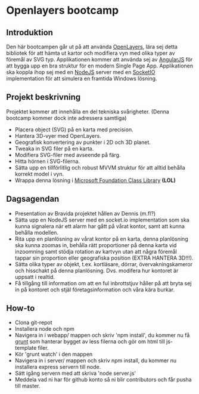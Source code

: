Openlayers bootcamp
===================

Introduktion
--------------------
Den här bootcampen går ut på att använda [OpenLayers](http://openlayers.org/), lära sej detta bibliotek för att hämta ut kartor och modifiera vyn med olika typer av föremål av SVG typ. Applikationen kommer att använda sej av [AngularJS](http://www.angularjs.org) för att bygga upp en bra struktur för en modern Single Page App. Applikationen ska koppla ihop sej med en [NodeJS](http://nodejs.org) server med en [SocketIO](http://socket.io/) implementation för att simulera en framtida Windows lösning. 


Projekt beskrivning
--------------------
Projektet kommer att innehålla en del tekniska svårigheter. (Denna bootcamp kommer dock inte adressera samtliga)
* Placera object (SVG) på en karta med precision.
* Hantera 3D-vyer med OpenLayers.
* Geografisk konvertering av punkter i 2D och 3D planet.
* Tweaka in SVG filer på en karta. 
* Modifiera SVG-filer med avseende på färg.
* Hitta hörnen i SVG-filerna.
* Sätta upp en tillförlitlig och robust MVVM struktur för att alltid behålla korrekt model i vyn.
* Wrappa denna lösning i [Microsoft Foundation Class Library](http://en.wikipedia.org/wiki/Microsoft_Foundation_Class_Library) **(LOL)**


Dagsagendan
--------------------
* Presentation av Bravida projektet hållen av Dennis (m.fl?)
* Sätta upp en NodeJS server med en socket.io implementation som ska kunna signalera när ett alarm har gått på vårat kontor, samt att kunna behålla modellen. 
* Rita upp en planlösning av vårat kontor på en karta, denna planlösning ska kunna zoomas in, behålla rätt proportioner på denna karta vid inzoomning samt stödja rotation av kartvyn utan att några föremål tappar sin proportion eller geografiska position (EXTRA HANTERA 3D!!!).
* Sätta olika typer av objekt, t.ex. kortläsare, dörrar, övervakningskameror och hisschakt på denna planlösning. Dvs. modifera hur kontoret är uppsatt i realtid.
* Få tillgång till information om att en ful inbrottstjuv håller på att bryta sej in på kontoret och stjäl företagsinformation och våra kära burkar.

How-to
-----------------------
* Clona git-repot
* Installera node och npm
* Navigera in i webapp/ mappen och skriv 'npm install', du kommer nu få [grunt](http://gruntjs.com/) som hanterar bygget av less filerna och gör om html till js-template filer.
* Kör 'grunt watch' i den mappen
* Navigera in i server/ mappen och skriv npm install, du kommer nu installera express servern till node.
* Sätt igång servern med att skriva 'node server.js'
* Meddela vad ni har för github konto så ni blir contributors och får pusha till master.

